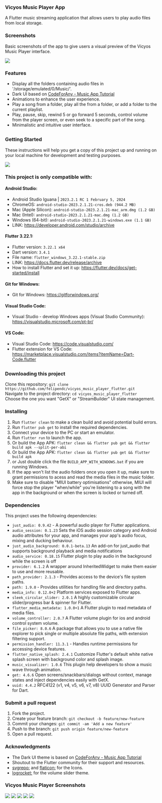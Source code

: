 ### Vicyos Music Player App

A Flutter music streaming application that allows users to play audio files from local storage.

### Screenshots

Basic screenshots of the app to give users a visual preview of the Vicyos Music Player interface.


<img src="https://github.com/felipendc/vicyos_music_player_flutter/blob/main/SCREENSHOTS_DEMO/main_demo.png">


### Features

- Display all the folders containing audio files in '/storage/emulated/0/Music/'.
- Dark UI based on [CodeForAny - Music App Tutorial](https://youtube.com/playlist?list=PLzcRC7PA0xWRXGSJZOyD5_SXyGIRt6VFr)
- Animations to enhance the user experience.
- Play a song from a folder, play all the from a folder, or add a folder to the current playlist.
- Play, pause, skip, rewind 5 or go forward 5 seconds, control volume from the player screen, or even seek to a specific part of the song.
- Minimalistic and intuitive user interface.

## 

### Getting Started

These instructions will help you get a copy of this project up and running on your local machine for development and testing purposes.


<img src="https://github.com/felipendc/vicyos_music_player_flutter/blob/main/SCREENSHOTS_DEMO/how-it-should-look-like.png">

### This project is only compatible with:

#### Android Studio:
- Android Studio Iguana | `2023.2.1 RC 1 February 5, 2024`
-  ChromeOS: `android-studio-2023.2.1.21-cros.deb (944.2 MB)`
- Mac (Apple Silicon): `android-studio-2023.2.1.21-mac_arm.dmg (1.2 GB)`
- Mac (Intel): `android-studio-2023.2.1.21-mac.dmg (1.2 GB)`
- Windows (64-bit): `android-studio-2023.2.1.21-windows.exe (1.1 GB)`
- LINK: https://developer.android.com/studio/archive



#### Flutter 3.22.1:

- Flutter version: `3.22.1 x64`
- Dart version: `3.4.1`
- File name:  `flutter_windows_3.22.1-stable.zip`
- LINK: https://docs.flutter.dev/release/archive
- How to install Flutter and set it up: https://flutter.dev/docs/get-started/install


#### Git for Windows:

- Git for Windows: https://gitforwindows.org/


#### Visual Studio Code:

- Visual Studio - develop Windows apps (Visual Studio Community): https://visualstudio.microsoft.com/pt-br/


#### VS Code:

- Visual Studio Code: https://code.visualstudio.com/
- Flutter extension for VS Code: https://marketplace.visualstudio.com/items?itemName=Dart-Code.flutter 


##

### Downloading this project

Clone this repository: `git clone https://github.com/felipendc/vicyos_music_player_flutter.git` <br />
Navigate to the project directory: `cd vicyos_music_player_flutter` <br />
Choose the one you want "GetX" or "StreamBuilder" UI state management. <br />

### Installing

1. Run `flutter clean` to make a clean build and avoid potential build errors.
2. Run `flutter pub get` to install the required dependencies.
3. Connect your device to the PC or start an emulator.
4. Run `flutter run` to launch the app.
5. Or build the App APK: `flutter clean && flutter pub get && flutter build apk --split-per-abi`
6. Or build the App APK: `flutter clean && flutter pub get && flutter build apk`
7. or Just double click the file `BUILD_APP_WITH_WINDOWS.bat` if you are running Windows.
8. If the app won't list the audio folders once you open it up, make sure to grant permissions to acess and read the media files in the music folder.
9. Make sure to disable "MIUI battery optimisations" otherwise, MIUI will force stop the player "when/while" you're listening to a song with the app in the background or when the screen is locked or turned off.

### Dependencies

This project uses the following dependencies:

- `just_audio: 0.9.42` - A powerful audio player for Flutter applications.
- `audio_session: 0.1.23` Sets the iOS audio session category and Android audio attributes for your app, and manages your app's audio focus, mixing and ducking behaviour.
- `just_audio_background: 0.0.1-beta.13` An add-on for just_audio that supports background playback and media notifications
- `audio_service: 0.18.15` Flutter plugin to play audio in the background while the screen is off
- `provider: 6.1.2` A wrapper around InheritedWidget to make them easier to use and more reusable.
- `path_provider: 2.1.3` - Provides access to the device's file system paths.
- `path: 1.9.0` - Provides utilities for handling file and directory paths.
- `media_info: 0.12.0+2` Platform services exposed to Flutter apps.
- `sleek_circular_slider: 2.0.1` A highly customizable circular slider/progress bar & spinner for Flutter.
- `flutter_media_metadata: 1.0.0+1` A Flutter plugin to read metadata of media files.
- `volume_controller: 2.0.7` A Flutter volume plugin for ios and android control system volume.
- `file_picker: 8.0.6` A package that allows you to use a native file explorer to pick single or multiple absolute file paths, with extension filtering support.
- `permission_handler: 11.3.1` - Handles runtime permissions for accessing device features.
- `flutter_native_splash: 2.4.1` Customize Flutter's default white native splash screen with background color and splash image.
- `music_visualizer: 1.0.6` This plugin help developers to show a music wave through animation.
- `get: 4.6.6` Open screens/snackbars/dialogs without context, manage states and inject dependencies easily with GetX.
- `uuid: 4.4.2` RFC4122 (v1, v4, v5, v6, v7, v8) UUID Generator and Parser for Dart.


### Submit a pull request
1. Fork the project.
2. Create your feature branch: `git checkout -b feature/new-feature`
3. Commit your changes: `git commit -am 'Add a new feature'`
4. Push to the branch: `git push origin feature/new-feature`
5. Open a pull request.



### Acknowledgments

- The Dark UI theme is based on [CodeForAny - Music App Tutorial](https://youtube.com/playlist?list=PLzcRC7PA0xWRXGSJZOyD5_SXyGIRt6VFr)
- Shoutout to the Flutter community for their support and resources.
- [svgrepo:](https://www.svgrepo.com/) and [flaticon:](https://www.flaticon.com/) for the Icons. 
- [logrocket:](https://blog.logrocket.com/flutter-slider-widgets-deep-dive-with-examples/) for the volume slider theme.

### Vicyos Music Player Screenshots 

<img src="https://github.com/felipendc/vicyos_music_player_flutter/blob/main/SCREENSHOTS_DEMO/main_demo.png">
<img src="https://github.com/felipendc/vicyos_music_player_flutter/blob/main/SCREENSHOTS_DEMO/demo_1.png">
<img src="https://github.com/felipendc/vicyos_music_player_flutter/blob/main/SCREENSHOTS_DEMO/demo_2.png">
<img src="https://github.com/felipendc/vicyos_music_player_flutter/blob/main/SCREENSHOTS_DEMO/demo_3.png">
<img src="https://github.com/felipendc/vicyos_music_player_flutter/blob/main/SCREENSHOTS_DEMO/demo_4.png">

